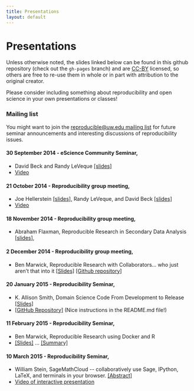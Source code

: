 ```yaml
---
title: Presentations
layout: default
---
```



# Presentations

Unless otherwise noted, the slides linked below can be found in this github
repository (check out the `gh-pages` branch)
and are  [CC-BY](https://creativecommons.org/licenses/by/3.0/us/)
licensed, so others are free to re-use them in whole
or in part with attribution to the original creator.

Please consider including something about reproducibility and open science in
your own presentations or classes!


### Mailing list

You might want to join the [reproducible@uw.edu mailing
list](http://mailman11.u.washington.edu/mailman/listinfo/reproducible)
for future seminar announcements and interesting discussions of
reproducibility issues.

#### 30 September 2014 - eScience Community Seminar, 

   - David Beck and Randy LeVeque  [[slides]](slides/CommunitySeminar_30sep2014.pdf)
   - [Video](https://panopto.uw.edu/Panopto/Pages/Viewer.aspx?id=71cf12ec-3ecd-4960-8412-579766fd8655)

#### 21 October 2014 - Reproducibility group meeting, 

  - Joe Hellerstein [[slides]](slides/hellerstein_20141021.pptx),
    Randy LeVeque, and David Beck [[slides]](slides/beck_20141021.pptx)
  - [Video](https://panopto.uw.edu/Panopto/Pages/Viewer.aspx?id=e5466fb6-2b93-4d78-2063-5a7b69f5d1a9)

#### 18 November 2014 - Reproducibility group meeting, 

  - Abraham Flaxman, Reproducible Research in Secondary Data Analysis [[slides]](slides/flaxman_18nov2014.pptx),

#### 2 December 2014 - Reproducibility group meeting, 

  - Ben Marwick, Reproducible Research with Collaborators... who just aren’t
    that into it
    [[Slides]](http://benmarwick.github.io/UW-eScience-reproducibility-collaboration)
    [[Github repository]](https://github.com/benmarwick/UW-eScience-reproducibility-collaboration)
  
#### 20 January 2015 - Reproducibility Seminar,

  - K. Allison Smith, Domain Science Code From Development to Release
    [[Slides]](slides/smith_20150120.pdf)
  - [[GitHub Repository]](https://github.com/kallisons/NOAH_LSM_Mussel_v2.0/tree/v2.0)
    (Nice instructions in the README.md file!)

#### 11 February 2015 - Reproducibility Seminar,

  - Ben Marwick, Reproducible Research using Docker and R
  - [[Slides]](http://benmarwick.github.io/UW-eScience-docker-for-reproducible-research/#1)
    ... [[Summary]](https://github.com/benmarwick/UW-eScience-docker-for-reproducible-research/blob/master/escience_docker_for_reproducbility.Rmd)

#### 10 March 2015 - Reproducibility Seminar,

  - William Stein, SageMathCloud --  collaboratively use Sage, IPython,
    LaTeX, and terminals in your browser.
    [[Abstract]](slides/wstein_abstract_10mar2015.txt)
  - [Video of interactive
    presentation](https://www.youtube.com/watch?v=_ff2HdME8MI&feature=youtu.be)
